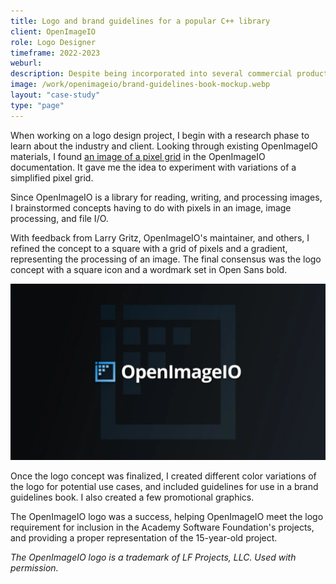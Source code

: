 ```yaml
---
title: Logo and brand guidelines for a popular C++ library
client: OpenImageIO
role: Logo Designer
timeframe: 2022-2023
weburl:
description: Despite being incorporated into several commercial products and used extensively in animation and VFX studios all over the world, OpenImageIO didn't have a proper logo. I created a modern logo and brand guidelines in time for the project's transfer to the Academy Software Foundation.
image: /work/openimageio/brand-guidelines-book-mockup.webp
layout: "case-study"
type: "page"
---
```


When working on a logo design project, I begin with a research phase to learn about the industry and client. Looking through existing OpenImageIO materials, I found [an image of a pixel grid](https://openimageio.readthedocs.io/en/latest/_images/grid-small.jpg) in the OpenImageIO documentation. It gave me the idea to experiment with variations of a simplified pixel grid. 

Since OpenImageIO is a library for reading, writing, and processing images, I brainstormed concepts having to do with pixels in an image, image processing, and file I/O. 

With feedback from Larry Gritz, OpenImageIO's maintainer, and others, I refined the concept to a square with a grid of pixels and a gradient, representing the processing of an image. The final consensus was the logo concept with a square icon and a wordmark set in Open Sans bold.

![OpenImageIO logo](/work/openimageio/openimageio-logo-and-branding.webp "OpenImageIO logo")

Once the logo concept was finalized, I created different color variations of the logo for potential use cases, and included guidelines for use in a brand guidelines book. I also created a few promotional graphics.

The OpenImageIO logo was a success, helping OpenImageIO meet the logo requirement for inclusion in the Academy Software Foundation's projects, and providing a proper representation of the 15-year-old project.

*The OpenImageIO logo is a trademark of LF Projects, LLC. Used with permission.*